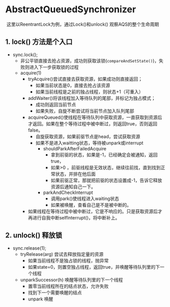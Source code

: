 # AbstractQueuedSynchronizer

​	这里以ReentrantLock为例，通过Lock()和unlock() 观察AQS的整个生命周期

## 1.  lock() 方法是个入口

* sync.lock();
  * 非公平锁直接去抢占资源，成功则获取该锁(`compareAndSetState()`)，失败则进入下一步获取锁的过程
  * acquire(1)
    * tryAcquire()尝试直接去获取资源，如果成功则直接返回；
      * 如果当前状态是0，直接去抢占该资源
      * 如果当前线程是之前的独占线程，则状态+1（可重入）
    * addWaiter()将该线程加入等待队列的尾部，并标记为独占模式；
      * 成功则返回当前节点
      * 如果失败，自旋不断尝试将当前节点加入队列尾部
    * acquireQueued()使线程在等待队列中获取资源，一直获取到资源后才返回。如果在整个等待过程中被中断过，则返回true，否则返回false。
      * 自旋获取资源，如果前驱节点是head，尝试获取资源
      * 如果不是进入waitting状态，等待被unpark或interrupt
        * shouldParkAfterFailedAcquire
          * 拿到前驱的状态，如果是-1，已经确定会被通知，返回true，
          * 如果>0 ，前驱线程是无效状态，继续往前找，直到找到正常状态，并排在他后面
          * 如果前驱正常，那就把前驱的状态设置成-1，告诉它释放资源后通知自己一下。
        * parkAndCheckInterrupt
          * 调用park()使线程进入waiting状态
          * 如果被唤醒，查看自己是不是被中断的。
    * 如果线程在等待过程中被中断过，它是不响应的。只是获取资源后才再进行自我中断selfInterrupt()，将中断补上。

## 2. unlock() 释放锁

* sync.release(1);
  * tryRelease(arg) 尝试去释放指定量的资源
    * 如果当前线程不是独占锁的线程，抛异常
    * 如果state=0，则置空独占线程，返回true，并唤醒等待队列里的下一个线程
  * unparkSuccessor(h) 唤醒等待队列里的下一个线程
    * 置零当前线程所在的结点状态，允许失败
    * 找到下一个需要唤醒的结点
    * unpark 唤醒